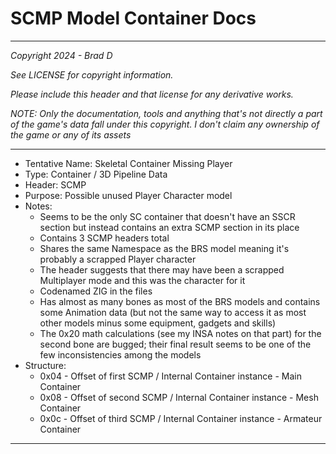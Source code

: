 # SCMP Model Container Docs

---

*Copyright 2024 - Brad D*

*See LICENSE for copyright information.*

*Please include this header and that license for any derivative works.*

*NOTE: Only the documentation, tools and anything that's not directly a part of the game's data fall under this copyright. I don't claim any ownership of the game or any of its assets*

---

* Tentative Name: Skeletal Container Missing Player
* Type: Container / 3D Pipeline Data
* Header: SCMP
* Purpose: Possible unused Player Character model
* Notes:
	* Seems to be the only SC container that doesn't have an SSCR section but instead contains an extra SCMP section in its place
	* Contains 3 SCMP headers total
	* Shares the same Namespace as the BRS model meaning it's probably a scrapped Player character
	* The header suggests that there may have been a scrapped Multiplayer mode and this was the character for it
	* Codenamed ZIG in the files
	* Has almost as many bones as most of the BRS models and contains some Animation data (but not the same way to access it as most other models minus some equipment, gadgets and skills)
	* The 0x20 math calculations (see my INSA notes on that part) for the second bone are bugged; their final result seems to be one of the few inconsistencies among the models
* Structure:
	* 0x04 - Offset of first SCMP / Internal Container instance - Main Container
	* 0x08 - Offset of second SCMP / Internal Container instance - Mesh Container
	* 0x0c - Offset of third SCMP / Internal Container instance - Armateur Container

---